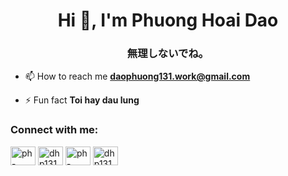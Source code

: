 <h1 align="center">Hi 👋, I'm Phuong Hoai Dao</h1>
<h3 align="center">無理しないでね。</h3>

-   📫 How to reach me **daophuong131.work@gmail.com**

-   ⚡ Fun fact **Toi hay dau lung**

<h3 align="left">Connect with me:</h3>
<p align="left">
<a href="https://linkedin.com/in/ph-daoo13" target="blank"><img align="center" src="https://raw.githubusercontent.com/rahuldkjain/github-profile-readme-generator/master/src/images/icons/Social/linked-in-alt.svg" alt="ph-daoo13" height="30" width="40" /></a>
<a href="https://fb.com/dhp131" target="blank"><img align="center" src="https://raw.githubusercontent.com/rahuldkjain/github-profile-readme-generator/master/src/images/icons/Social/facebook.svg" alt="dhp131" height="30" width="40" /></a>
<a href="https://instagram.com/ph-daoo13" target="blank"><img align="center" src="https://raw.githubusercontent.com/rahuldkjain/github-profile-readme-generator/master/src/images/icons/Social/instagram.svg" alt="ph-daoo13" height="30" width="40" /></a>
<a href="https://www.leetcode.com/dhp131" target="blank"><img align="center" src="https://raw.githubusercontent.com/rahuldkjain/github-profile-readme-generator/master/src/images/icons/Social/leet-code.svg" alt="dhp131" height="30" width="40" /></a>
</p>


